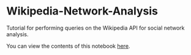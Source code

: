 Wikipedia-Network-Analysis
==========================

Tutorial for performing queries on the Wikipedia API for social network analysis.

You can view the contents of this notebook [here](http://nbviewer.ipython.org/github/brianckeegan/Wikipedia-Network-Analysis/blob/master/Wikipedia%20Network%20Analysis.ipynb).
